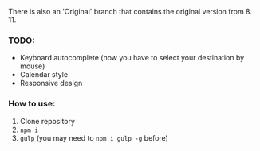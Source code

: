 There is also an 'Original' branch that contains the original version from 8. 11.

### TODO:
- Keyboard autocomplete (now you have to select your destination by mouse)
- Calendar style
- Responsive design

### How to use:

1. Clone repository
2. `npm i`
3. `gulp` (you may need to `npm i gulp -g` before)
